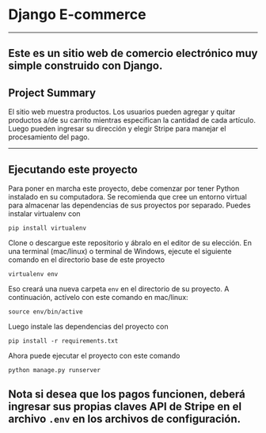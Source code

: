 # Django E-commerce
---
Este es un sitio web de comercio electrónico muy simple construido con Django.
---

## Project Summary

El sitio web muestra productos. Los usuarios pueden agregar y quitar productos a/de su carrito mientras especifican la cantidad de cada artículo. Luego pueden ingresar su dirección y elegir Stripe para manejar el procesamiento del pago.

---

## Ejecutando este proyecto

Para poner en marcha este proyecto, debe comenzar por tener Python instalado en su computadora. Se recomienda que cree un entorno virtual para almacenar las dependencias de sus proyectos por separado. Puedes instalar virtualenv con

```
pip install virtualenv
```

Clone o descargue este repositorio y ábralo en el editor de su elección. En una terminal (mac/linux) o terminal de Windows, ejecute el siguiente comando en el directorio base de este proyecto

```
virtualenv env
```

Eso creará una nueva carpeta `env` en el directorio de su proyecto. A continuación, actívelo con este comando en mac/linux:

```
source env/bin/active
```

Luego instale las dependencias del proyecto con

```
pip install -r requirements.txt
```

Ahora puede ejecutar el proyecto con este comando

```
python manage.py runserver
```

**Nota** si desea que los pagos funcionen, deberá ingresar sus propias claves API de Stripe en el archivo `.env` en los archivos de configuración.
---
